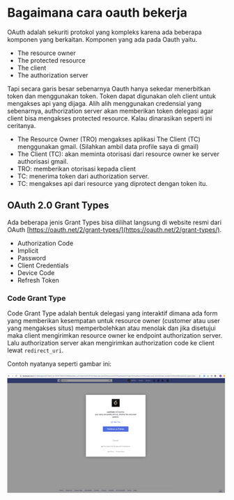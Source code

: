 # Bagaimana cara oauth bekerja

OAuth adalah sekuriti protokol yang kompleks karena ada beberapa komponen yang berkaitan. Komponen yang ada pada Oauth yaitu.

- The resource owner
- The protected resource
- The client
- The authorization server

Tapi secara garis besar sebenarnya Oauth hanya sekedar menerbitkan token dan menggunakan token. Token dapat digunakan oleh client untuk mengakses api yang dijaga. Alih alih menggunakan credensial yang sebenarnya, authorization server akan memberikan token delegasi agar client bisa mengakses protected resource. Kalau dinarasikan seperti ini ceritanya.

- The Resource Owner (TRO) mengakses aplikasi The Client (TC) menggunakan gmail. (Silahkan ambil data profile saya di gmail)
- The Client (TC): akan meminta otorisasi dari resource owner ke server authorisasi gmail.
- TRO: memberikan otorisasi kepada client
- TC: menerima token dari authorization server.
- TC: mengakses api dari resource yang diprotect dengan token itu.

## OAuth 2.0 Grant Types

Ada beberapa jenis Grant Types bisa dilihat langsung di website resmi dari OAuth [https://oauth.net/2/grant-types/](https://oauth.net/2/grant-types/). 

- Authorization Code
- Implicit
- Password
- Client Credentials
- Device Code
- Refresh Token

### Code Grant Type

Code Grant Type adalah bentuk delegasi yang interaktif dimana ada form yang memberikan kesempatan untuk resource owner (customer atau user yang mengakses situs) memperbolehkan atau menolak dan jika disetujui maka client mengirimkan resource owner ke endpoint authorization server. Lalu authorization server akan mengirimkan authorization code ke client lewat `redirect_uri`.

Contoh nyatanya seperti gambar ini:

![Oauth of Facebook](assets/oauth-facebook.png)
